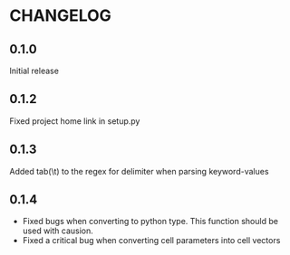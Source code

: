 CHANGELOG
=========

0.1.0
--------
Initial release

0.1.2
------
Fixed project home link in setup.py

0.1.3
-----
Added tab(\t) to the regex for delimiter when parsing keyword-values 

0.1.4
-----
* Fixed bugs when converting to python type. This function should be used with causion.
* Fixed a critical bug when converting cell parameters into cell vectors

